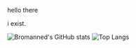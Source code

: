 hello there







i exist.


![Bromanned's GitHub stats](https://github-readme-stats.vercel.app/api?username=Bromanned&show=reviews,discussions_started,discussions_answered,prs_merged,prs_merged_percentage)
![Top Langs](https://github-readme-stats.vercel.app/api/top-langs/?username=Bromanned&layout=donut-vertical)

